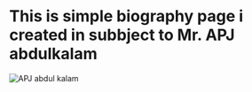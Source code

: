 <h1>This is simple biography page i created in subbject to Mr. APJ abdulkalam</h1>

![APJ abdul kalam](https://user-images.githubusercontent.com/56510419/127565822-25718b5f-ae14-4f0d-a2dc-bef61b5b6053.png)
